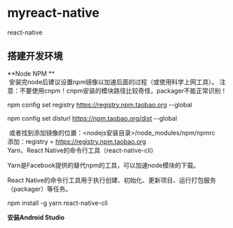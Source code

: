 # myreact-native
react-native

## 搭建开发环境

**Node NPM **  
  安装完node后建议设置npm镜像以加速后面的过程（或使用科学上网工具）。
  注意：不要使用cnpm！cnpm安装的模块路径比较奇怪，packager不能正常识别！

  npm config set registry https://registry.npm.taobao.org --global

  npm config set disturl https://npm.taobao.org/dist --global
  
  或者找到添加镜像的位置：<nodejs安装目录>/node_modules/npm/npmrc  
  添加：registry = https://registry.npm.taobao.org  
  Yarn、React Native的命令行工具（react-native-cli）  

  Yarn是Facebook提供的替代npm的工具，可以加速node模块的下载。

  React Native的命令行工具用于执行创建、初始化、更新项目、运行打包服务（packager）等任务。

  npm install -g yarn react-native-cli
  
**安装Android Studio**
